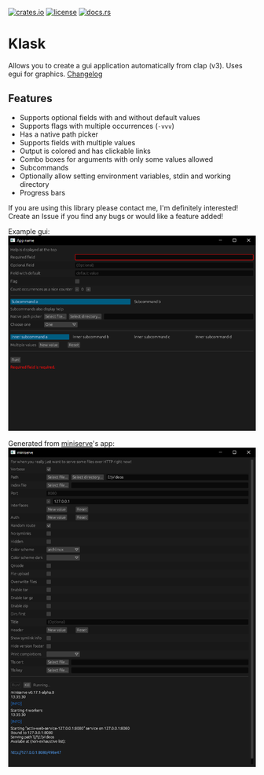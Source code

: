 [![crates.io](https://img.shields.io/crates/v/klask?style=for-the-badge)](https://crates.io/crates/klask)
[![license](https://img.shields.io/crates/l/klask?style=for-the-badge)](LICENSE)
[![docs.rs](https://img.shields.io/docsrs/klask?style=for-the-badge)](https://docs.rs/klask)
# Klask
Allows you to create a gui application automatically from clap (v3). Uses egui for graphics. [Changelog](CHANGELOG.md)

## Features
- Supports optional fields with and without default values
- Supports flags with multiple occurrences (`-vvv`)
- Has a native path picker
- Supports fields with multiple values
- Output is colored and has clickable links
- Combo boxes for arguments with only some values allowed
- Subcommands
- Optionally allow setting environment variables, stdin and working directory
- Progress bars

If you are using this library please contact me, I'm definitely interested!
Create an Issue if you find any bugs or would like a feature added!

Example gui:
![image showcasing the gui](media/showcase-2021-09-25.png)

Generated from [miniserve](https://github.com/svenstaro/miniserve)'s app:
![image showcasing the gui](media/miniserve-2021-09-25.png)